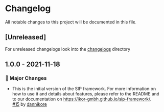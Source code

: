 # Changelog

All notable changes to this project will be documented in this file.

## \[Unreleased\]

For unreleased changelogs look into the [changelogs](./changelogs) directory

## 1.0.0 - 2021-11-18

### 🚀 Major Changes
- This is the initial version of the SIP framework. For more information on how to use it and details about features, please refer to the README and to our documentation on https://ikor-gmbh.github.io/sip-framework/. [#15](https://github.com/IKOR-GmbH/sip-framework/pull/15) by [dannikore](https://github.com/dannikore)


